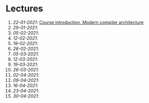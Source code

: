 # Lectures

1. *22-01-2021*: [Course introduction. Modern compiler architecture](lectures/intro.md)
1. *29-01-2021*: 
1. *05-02-2021*: 
1. *12-02-2021*: 
1. *19-02-2021*: 
1. *26-02-2021*: 
1. *05-03-2021*: 
1. *12-03-2021*: 
1. *19-03-2021*: 
1. *26-03-2021*: 
1. *02-04-2021*: 
1. *09-04-2021*: 
1. *16-04-2021*: 
1. *23-04-2021*: 
1. *30-04-2021*: 
